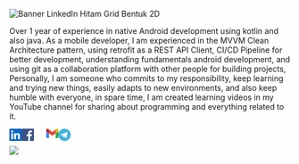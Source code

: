 ![Banner LinkedIn Hitam Grid Bentuk 2D](https://user-images.githubusercontent.com/53375007/230648675-ed05a75a-fd34-4461-96ba-49cc7fff7cac.png)

Over 1 year of experience in native Android development using kotlin and also java. As a mobile developer, I am experienced in the MVVM Clean Architecture pattern, using retrofit as a REST API Client, CI/CD Pipeline for better development, understanding fundamentals android development, and using git as a collaboration platform with other people for building projects, Personally, I am someone who commits to my responsibility, keep learning and trying new things, easily adapts to new environments, and also keep humble with everyone, in spare time, I am created learning videos in my YouTube channel for sharing about programming and everything related to it.

  <a href="https://www.linkedin.com/in/guna-d-57554212b/" target="_blank"><img align="left" alt="Guna Dermawan | LinkedIn" width="22px" src="https://github.com/reski-mulud-muchamad/reski-mulud-muchamad/blob/main/logo-svg/linkedin-icon.svg" />
  <a href="https://www.facebook.com/guna.dermawan.3/" target="_blank"><img align="left" alt="Guna Dermawan | Facebook" width="22px" src="https://github.com/reski-mulud-muchamad/reski-mulud-muchamad/blob/main/logo-svg/facebook.svg" />
  <a href="https://instagram.com/gunadermawan" target="_blank"><img align="left" alt="Guna Dermawan | Instagram" width="22px" src="https://github.com/Aakarsh-B/trying-repos/blob/master/insta.svg" />
  <a href="mailto:gunadermawan.official@gmail..com" target="_blank"><img align="left" alt="Hubungi Saya" width="22px" src="https://github.com/reski-mulud-muchamad/reski-mulud-muchamad/blob/main/logo-svg/google-gmail.svg" /></a>
  <a href="https://t.me/gunadermawan" target="_blank"><img align="left" alt="Guna Dermawan | Telegram" width="22px" src="https://github.com/reski-mulud-muchamad/reski-mulud-muchamad/blob/main/logo-svg/telegram.svg" />
  <br>

<a href="https://github.com/gunadermawan">
  <img height="180em" src="https://github-readme-stats-eight-theta.vercel.app/api?username=gunadermawan&show_icons=true&theme=algolia&include_all_commits=true&count_private=true"/>
</a>  
 
